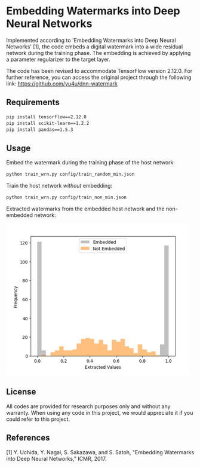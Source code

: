 Embedding Watermarks into Deep Neural Networks
====
Implemented according to 'Embedding Watermarks into Deep Neural Networks' [1], 
the code embeds a digital watermark into a wide residual network during the training phase.
The embedding is achieved by applying a parameter regularizer to the target layer.

The code has been revised to accommodate TensorFlow version 2.12.0. 
For further reference, you can access the original project through the following link: https://github.com/yu4u/dnn-watermark


## Requirements

```sh
pip install tensorflow==2.12.0
pip install scikit-learn==1.2.2
pip install pandas==1.5.3
```

## Usage
Embed the watermark during the training phase of the host network:

```sh
python train_wrn.py config/train_random_min.json
```

Train the host network *without* embedding:

```sh
python train_wrn.py config/train_non_min.json 
```

Extracted watermarks from the embedded host network and the non-embedded network:

![](images/Watermark.png)

## License
All codes are provided for research purposes only and without any warranty.
When using any code in this project, we would appreciate it if you could refer to this project.


## References
[1] Y. Uchida, Y. Nagai, S. Sakazawa, and S. Satoh, "Embedding Watermarks into Deep Neural Networks," ICMR, 2017.
